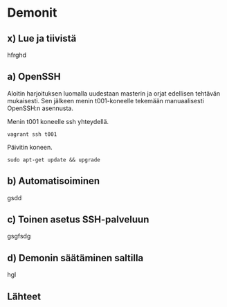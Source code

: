 # Demonit

## x) Lue ja tiivistä

hfrghd

## a) OpenSSH

Aloitin harjoituksen luomalla uudestaan masterin ja orjat edellisen tehtävän mukaisesti. Sen jälkeen menin t001-koneelle tekemään manuaalisesti OpenSSH:n asennusta.

Menin t001 koneelle ssh yhteydellä.

    vagrant ssh t001

Päivitin koneen.

`sudo apt-get update && upgrade`



## b) Automatisoiminen

gsdd

## c) Toinen asetus SSH-palveluun

gsgfsdg

## d) Demonin säätäminen saltilla

hgl

## Lähteet
